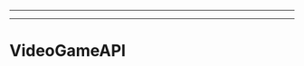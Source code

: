 --------------
--------------------------------------------------------------------------------------------------
# VideoGameAPI
